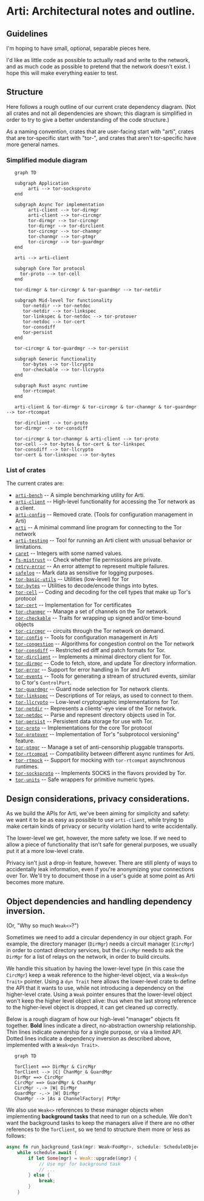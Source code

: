# Arti: Architectural notes and outline.

## Guidelines

I'm hoping to have small, optional, separable pieces here.

I'd like as little code as possible to actually read and write to the
network, and as much code as possible to pretend that the network doesn't
exist.  I hope this will make everything easier to test.

## Structure

Here follows a rough outline of our current crate dependency diagram.  (Not all
crates and not all dependencies are shown; this diagram is simplified in order to 
try to give a better understanding of the code structure.)

As a naming convention, crates that are user-facing start with "arti", crates
that are tor-specific start with "tor-", and crates that aren't tor-specific
have more general names.

### Simplified module diagram

```mermaid
   graph TD

   subgraph Application
        arti --> tor-socksproto
   end
   
   subgraph Async Tor implementation
        arti-client --> tor-dirmgr
        arti-client --> tor-circmgr
        tor-dirmgr --> tor-circmgr
        tor-dirmgr --> tor-dirclient 
        tor-circmgr --> tor-chanmgr
        tor-chanmgr --> tor-ptmgr
        tor-circmgr --> tor-guardmgr
   end

   arti --> arti-client

   subgraph Core Tor protocol
     tor-proto --> tor-cell
   end

   tor-dirmgr & tor-circmgr & tor-guardmgr --> tor-netdir

   subgraph Mid-level Tor functionality
      tor-netdir --> tor-netdoc
      tor-netdir --> tor-linkspec
      tor-linkspec & tor-netdoc --> tor-protover
      tor-netdoc --> tor-cert
      tor-consdiff
      tor-persist
   end

   tor-circmgr & tor-guardmgr --> tor-persist

   subgraph Generic functionality
      tor-bytes --> tor-llcrypto
      tor-checkable --> tor-llcrypto
   end

   subgraph Rust async runtime
      tor-rtcompat
   end

   arti-client & tor-dirmgr & tor-circmgr & tor-chanmgr & tor-guardmgr --> tor-rtcompat

   tor-dirclient --> tor-proto
   tor-dirmgr --> tor-consdiff

   tor-circmgr & tor-chanmgr & arti-client --> tor-proto
   tor-cell --> tor-bytes & tor-cert & tor-linkspec
   tor-consdiff --> tor-llcrypto
   tor-cert & tor-linkspec --> tor-bytes
```

### List of crates

The current crates are:

* [`arti-bench`](../../crates/arti-bench/README.md) -- A simple benchmarking utility for Arti.
* [`arti-client`](../../crates/arti-client/README.md) -- High-level functionality for accessing the Tor network as a client.
* [`arti-config`](../../crates/arti-config/README.md) -- Removed crate.  (Tools for configuration management in Arti)
* [`arti`](../../crates/arti/README.md) -- A minimal command line program for connecting to the Tor network
* [`arti-testing`](../../crates/arti-testing/README.md) -- Tool for running an Arti client with unusual behavior or limitations.
* [`caret`](../../crates/caret/README.md) -- Integers with some named values.
* [`fs-mistrust`](../../crates/fs-mistrust/README.md) -- Check whether file permissions are private.
* [`retry-error`](../../crates/retry-error/README.md) -- An error attempt to represent multiple failures.
* [`safelog`](../../crates/safelog/README.md) -- Mark data as sensitive for logging purposes.
* [`tor-basic-utils`](../../crates/tor-basic-utils/README.md) -- Utilities (low-level) for Tor
* [`tor-bytes`](../../crates/tor-bytes/README.md) -- Utilities to decode/encode things into bytes.
* [`tor-cell`](../../crates/tor-cell/README.md) -- Coding and decoding for the cell types that make up Tor's protocol
* [`tor-cert`](../../crates/tor-cert/README.md) -- Implementation for Tor certificates
* [`tor-chanmgr`](../../crates/tor-chanmgr/README.md) -- Manage a set of channels on the Tor network.
* [`tor-checkable`](../../crates/tor-checkable/README.md) -- Traits for wrapping up signed and/or time-bound objects
* [`tor-circmgr`](../../crates/tor-circmgr/README.md) -- circuits through the Tor network on demand.
* [`tor-config`](../../crates/tor-config/README.md) -- Tools for configuration management in Arti
* [`tor-congestion`](../../crates/tor-congestion/README.md) -- Algorithms for congestion control on the Tor network
* [`tor-consdiff`](../../crates/tor-consdiff/README.md) -- Restricted ed diff and patch formats for Tor.
* [`tor-dirclient`](../../crates/tor-dirclient/README.md) -- Implements a minimal directory client for Tor.
* [`tor-dirmgr`](../../crates/tor-dirmgr/README.md) -- Code to fetch, store, and update Tor directory information.
* [`tor-error`](../../crates/tor-error/README.md) -- Support for error handling in Tor and Arti
* [`tor-events`](../../crates/tor-events/README.md) -- Tools for generating a stream of structured events, similar to C tor's `ControlPort`.
* [`tor-guardmgr`](../../crates/tor-guardmgr/README.md) -- Guard node selection for Tor network clients.
* [`tor-linkspec`](../../crates/tor-linkspec/README.md) -- Descriptions of Tor relays, as used to connect to them.
* [`tor-llcrypto`](../../crates/tor-llcrypto/README.md) -- Low-level cryptographic implementations for Tor.
* [`tor-netdir`](../../crates/tor-netdir/README.md) -- Represents a clients'-eye view of the Tor network.
* [`tor-netdoc`](../../crates/tor-netdoc/README.md) -- Parse and represent directory objects used in Tor.
* [`tor-persist`](../../crates/tor-persist/README.md) -- Persistent data storage for use with Tor.
* [`tor-proto`](../../crates/tor-proto/README.md) -- Implementations for the core Tor protocol
* [`tor-protover`](../../crates/tor-protover/README.md) -- Implementation of Tor's "subprotocol versioning" feature.
* [`tor-ptmgr`](../../crates/tor-ptmgr/README.md) -- Manage a set of anti-censorship pluggable transports.
* [`tor-rtcompat`](../../crates/tor-rtcompat/README.md) -- Compatibility between different async runtimes for Arti.
* [`tor-rtmock`](../../crates/tor-rtmock/README.md) -- Support for mocking with `tor-rtcompat` asynchronous runtimes.
* [`tor-socksproto`](../../crates/tor-socksproto/README.md) -- Implements SOCKS in the flavors provided by Tor.
* [`tor-units`](../../crates/tor-units/README.md) -- Safe wrappers for primitive numeric types.

## Design considerations, privacy considerations.

As we build the APIs for Arti, we've been aiming for
simplicity and safety: we want it to be as easy as possible to use
`arti-client`, while trying to make certain kinds of privacy or security
violation hard to write accidentally.

The lower-level we get, however, the more safety we lose.  If we need to
allow a piece of functionality that isn't safe for general purposes, we
usually put it at a more low-level crate.

Privacy isn't just a drop-in feature, however.  There are still
plenty of ways to accidentally leak information, even if you're
anonymizing your connections over Tor.  We'll try to document
those in a user's guide at some point as Arti becomes more mature.

## Object dependencies and handling dependency inversion.

(Or, "Why so much `Weak<>`?")

Sometimes we need to add a circular dependency in our object graph. For example,
the directory manager (`DirMgr`) needs a circuit manager (`CircMgr`) in order to
contact directory services, but the `CircMgr` needs to ask the `DirMgr` for a
list of relays on the network, in order to build circuits.

We handle this situation by having the lower-level type (in this case the
`CircMgr`) keep a weak reference to the higher-level object, via a `Weak<dyn
Trait>` pointer.  Using a `dyn Trait` here allows the lower-level crate to
define the API that it wants to use, while not introducing a dependency on the
higher-level crate.  Using a `Weak` pointer ensures that the lower-level object
won't keep the higher level object alive: thus when the last strong reference to the
higher-level object is dropped, it can get cleaned up correctly.

Below is a rough diagram of how our high-level "manager" objects fit together.
**Bold** lines indicate a direct, no-abstraction ownership relationship.  Thin
lines indicate ownership for a single purpose, or via a limited API.  Dotted
lines indicate a dependency inversion as described above, implemented with a 
`Weak<dyn Trait>`.

```mermaid
   graph TD

   TorClient ==> DirMgr & CircMgr
   TorClient --> |C| ChanMgr & GuardMgr
   DirMgr ==> CircMgr
   CircMgr ==> GuardMgr & ChanMgr
   CircMgr -.-> |W| DirMgr
   GuardMgr -.-> |W| DirMgr
   ChanMgr --> |As a ChannelFactory| PtMgr
```

We also use `Weak<>` references to these manager objects when implementing
**background tasks** that need to run on a schedule.  We don't want the
background tasks to keep the managers alive if there are no other references to
the `TorClient`, so we tend to structure them more or less as follows:

```rust
async fn run_background_task(mgr: Weak<FooMgr>, schedule: ScheduleObject) {
    while schedule.await {
        if let Some(mgr) = Weak::upgrade(&mgr) {
            // Use mgr for background task
            // ...
        } else {
            break;
        }
    }
```


